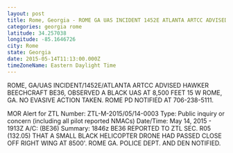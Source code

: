 ```yaml
---
layout: post
title: Rome, Georgia - ROME GA UAS INCIDENT 1452E ATLANTA ARTCC ADVISED HAWKER BEECHCRAFT BE36 OBSERVED A BLACK UAS
categories: georgia rome
latitude: 34.257038
longitude: -85.1646726
city: Rome
state: Georgia
date: 2015-05-14T11:13:00.000Z
timeZoneName: Eastern Daylight Time
---
```


ROME, GA/UAS INCIDENT/1452E/ATLANTA ARTCC ADVISED HAWKER BEECHCRAFT BE36, OBSERVED A BLACK UAS AT 8,500 FEET 15 W ROME, GA. NO EVASIVE ACTION TAKEN. ROME PD NOTIFIED AT 706-238-5111. 

MOR Alert for ZTL
Number: ZTL-M-2015/05/14-0003
Type: Public inquiry or concern (including all pilot reported NMACs)
Date/Time: May 14, 2015 - 1913Z
A/C: (BE36)
Summary: 1846z BE36 REPORTED TO ZTL SEC. R05 (132.05) THAT A SMALL BLACK HELICOPTER DRONE HAD PASSED CLOSE OFF RIGHT WING AT 8500'. ROME GA. POLICE DEPT.  AND DEN NOTIFIED.
